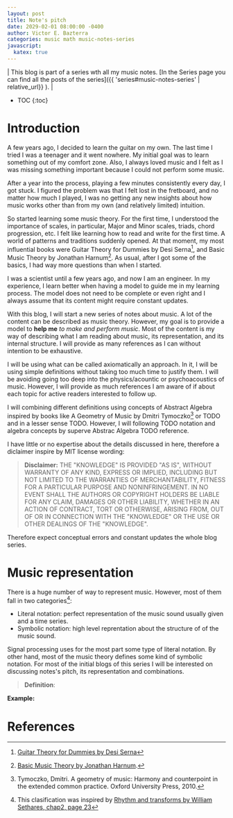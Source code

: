 ```yaml
---
layout: post
title: Note's pitch
date: 2029-02-01 08:00:00 -0400
author: Victor E. Bazterra
categories: music math music-notes-series
javascript:
  katex: true
---
```


| This blog is part of a series wth all my music notes. [In the Series page you can find all the posts of the series]({{ 'series#music-notes-series' | relative_url}} ). |

* TOC
{:toc}

# Introduction

A few years ago, I decided to learn the guitar on my own. The last time I tried I was a teenager and it went nowhere. My initial goal was to learn something out of my comfort zone. Also, I always loved music and I felt as I was missing something important because I could not perform some music.

After a year into the process, playing a few minutes consistently every day, I got stuck. I figured the problem was that I felt lost in the fretboard, and no matter how much I played, I was no getting any new insights about how music works other than from my own (and relatively limited) intuition.

So started learning some music theory. For the first time, I understood the importance of scales, in particular, Major and Minor scales, triads, chord progression, etc. I felt like learning how to read and write for the first time. A world of patterns and traditions suddenly opened. At that moment, my most influential books were Guitar Theory for Dummies by Desi Serna[^1], and Basic Music Theory by Jonathan Harnum[^2]. As usual, after I got some of the basics, I had way more questions than when I started.

I was a scientist until a few years ago, and now I am an engineer. In my experience, I learn better when having a model to guide me in my learning process. The model does not need to be complete or even right and I always assume that its content might require constant updates.

With this blog, I will start a new series of notes about music. A lot of the content can be described as music theory. However, my goal is to provide a model to **help me** *to make and perform music*. Most of the content is my way of describing what I am reading about music, its representation, and its internal structure. I will provide as many references as I can without intention to be exhaustive.

I will be using what can be called axiomatically an approach. In it, I will be using simple definitions without taking too much time to justify them. I will be avoiding going too deep into the physics/acountic or psychoacoustics of music. However, I will provide as much references I am aware of if about each topic for active readers interested to follow up. 

I will combining different definitions using concepts of Abstract Algebra inspired by books like A Geometry of Music by Dmitri Tymoczko[^4] or TODO and in a lesser sense TODO. However, I will following TODO notation and algebra concepts by superve Abstrac Algebra TODO reference. 

I have little or no expertise about the details discussed in here, therefore a diclaimer inspire by MIT license wording:

> **Disclaimer:** THE "KNOWLEDGE" IS PROVIDED "AS IS", WITHOUT WARRANTY OF ANY KIND, EXPRESS OR IMPLIED, INCLUDING BUT NOT LIMITED TO THE WARRANTIES OF MERCHANTABILITY, FITNESS FOR A PARTICULAR PURPOSE AND NONINFRINGEMENT. IN NO EVENT SHALL THE AUTHORS OR COPYRIGHT HOLDERS BE LIABLE FOR ANY CLAIM, DAMAGES OR OTHER LIABILITY, WHETHER IN AN ACTION OF CONTRACT, TORT OR OTHERWISE, ARISING FROM, OUT OF OR IN CONNECTION WITH THE "KNOWLEDGE" OR THE USE OR OTHER DEALINGS OF THE "KNOWLEDGE".

Therefore expect conceptual errors and constant updates the whole blog series.

# Music representation

There is a huge number of way to represent music. However, most of them fall in two categories[^3]:

* Literal notation: perfect representation of the music sound usually given and a time series.
* Symbolic notation: high level reprentation about the structure of of the music sound.

Signal processing uses for the most part some type of literal notation. By other hand, most of the music theory defines some kind of symbolic notation. For most of the initial blogs of this series I will be interested on discussing notes's pitch, its representation and combinations.

> **Definition**: 

**Example:**

# References

[^1]: [Guitar Theory for Dummies by Desi Serna](https://www.wiley.com/en-as/Guitar+Theory+For+Dummies%3A+Book+%2B+Online+Video+%26+Audio+Instruction-p-9781118646939)
[^2]: [Basic Music Theory by Jonathan Harnum](http://www.sol-ut.com/store/p1/Basic_Music_Theory%3A_How_to_Read%2C_Write%2C_and_Understand_Written_Music_%284th_edition%29.html).
[^3]: This clasification was inspired by [Rhythm and transforms by William Sethares, chap2, page 23](https://www.springer.com/gp/book/9781846286391)
[^4]: Tymoczko, Dmitri. A geometry of music: Harmony and counterpoint in the extended common practice. Oxford University Press, 2010.
